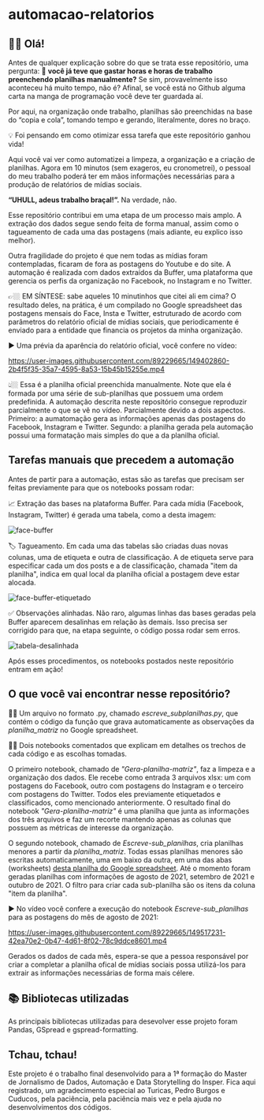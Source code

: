# automacao-relatorios

## 🖐🏼 Olá! 

Antes de qualquer explicação sobre do que se trata esse repositório, uma pergunta: 🤔 __você já teve que gastar horas e horas de trabalho preenchendo planilhas manualmente?__ 
Se sim, provavelmente isso aconteceu há muito tempo, não é? Afinal, se você está no Github alguma carta na manga de programação você deve ter guardada aí.

Por aqui, na organização onde trabalho, planilhas são preenchidas na base do “copia e cola”, tomando tempo e gerando, literalmente, dores no braço.

💡 Foi pensando em como otimizar essa tarefa que este repositório ganhou vida! 

Aqui você vai ver como automatizei a limpeza, a organização e a criação de planilhas. Agora em 10 minutos (sem exageros, eu cronometrei), o pessoal do meu trabalho poderá ter em mãos informações necessárias para a produção de relatórios de mídias sociais. 

__“UHULL, adeus trabalho braçal!”.__ Na verdade, não.

Esse repositório contribui em uma etapa de um processo mais amplo. A extração dos dados segue sendo feita de forma manual, assim como o tagueamento de cada uma das postagens (mais adiante, eu explico isso melhor). 

Outra fragilidade do projeto é que nem todas as mídias foram contempladas, ficaram de fora as postagens do Youtube e do site. A automação é realizada com dados extraídos da Buffer, uma plataforma que gerencia os perfis da organização no Facebook, no Instagram e no Twitter.

👉🏼 EM SÍNTESE: sabe aqueles 10 minutinhos que citei ali em cima? O resultado deles, na prática, é um compilado no Google spreadsheet das postagens mensais do Face, Insta e Twitter, estruturado de acordo com parâmetros do relatório oficial de mídias sociais, que periodicamente é enviado para a entidade que financia os projetos da minha organização.

▶️ Uma prévia da aparência do relatório oficial, você confere no vídeo:

https://user-images.githubusercontent.com/89229665/149402860-2b4f5f35-35a7-4595-8a53-15b45b15255e.mp4

👆🏼 Essa é a planilha oficial preenchida manualmente. Note que ela é formada por uma série de sub-planilhas que possuem uma ordem predefinida. A automação descrita neste repositório consegue reproduzir parcialmente o que se vê no vídeo. Parcialmente devido a dois aspectos. Primeiro: a aumatomação gera as informações apenas das postagens do Facebook, Instagram e Twitter. Segundo: a planilha gerada pela automação possui uma formatação mais simples do que a da planilha oficial.        

## Tarefas manuais que precedem a automação 

Antes de partir para a automação, estas são as tarefas que precisam ser feitas previamente para que os notebooks possam rodar:

📈 Extração das bases na plataforma Buffer. Para cada mídia (Facebook, Instagram, Twitter) é gerada uma tabela, como a desta imagem:

![face-buffer](https://user-images.githubusercontent.com/89229665/149389692-27af644d-7dc5-48c2-bff0-08e76fc64b8f.png)

🏷 Tagueamento. Em cada uma das tabelas são criadas duas novas colunas, uma de etiqueta e outra de classificação. A de etiqueta serve para especificar cada um dos posts e a de classificação, chamada "item da planilha", indica em qual local da planilha oficial a postagem deve estar alocada.

![face-buffer-etiquetado](https://user-images.githubusercontent.com/89229665/149391720-54858db8-b007-4952-8f5f-a3f29a5903bc.png)

✅ Observações alinhadas. Não raro, algumas linhas das bases geradas pela Buffer aparecem desalinhas em relação às demais. Isso precisa ser corrigido para que, na etapa seguinte, o código possa rodar sem erros. 

![tabela-desalinhada](https://user-images.githubusercontent.com/89229665/149392298-6c890164-1b0b-4c12-b97c-6da7555b12c7.png)

Após esses procedimentos, os notebooks postados neste repositório entram em ação!

## O que você vai encontrar nesse repositório?

☝🏼 Um arquivo no formato .py, chamado *escreve_subplanilhas.py*, que contém o código da função que grava automaticamente as observações da *planilha_matriz* no Google spreadsheet.

✌🏼 Dois notebooks comentados que explicam em detalhes os trechos de cada código e as escolhas tomadas. 

O primeiro notebook, chamado de *"Gera-planilha-matriz"*, faz a limpeza e a organização dos dados. Ele recebe como entrada 3 arquivos xlsx: um com postagens do Facebook, outro com postagens do Instagram e o terceiro com postagens do Twitter. Todos eles previamente etiquetados e classificados, como mencionado anteriormente. O resultado final do notebook *"Gera-planilha-matriz"* é uma planilha que junta as informações dos três arquivos e faz um recorte mantendo apenas as colunas que possuem as métricas de interesse da organização.

O segundo notebook, chamado de *Escreve-sub_planilhas*, cria planilhas menores a partir da *planilha_matriz*. Todas essas planilhas menores são escritas automaticamente, uma em baixo da outra, em uma das abas (worksheets) [desta planilha do Google spreadsheet](https://docs.google.com/spreadsheets/d/1jMikjV_8-L_9SvE4jn49ZxWAT5yTDD9p48oPvYk-AIM/edit#gid=37916203). Até o momento foram geradas planilhas com informações de agosto de 2021, setembro de 2021 e outubro de 2021. O filtro para criar cada sub-planilha são os itens da coluna "item da planilha". 

▶️ No vídeo você confere a execução do notebook *Escreve-sub_planilhas* para as postagens do mês de agosto de 2021:

https://user-images.githubusercontent.com/89229665/149517231-42ea70e2-0b47-4d61-8f02-78c9ddce8601.mp4

Gerados os dados de cada mês, espera-se que a pessoa responsável por criar a completar a planilha ofical de mídias sociais possa utilizá-los para extrair as informações necessárias de forma mais célere.

## 📚 Bibliotecas utilizadas

As principais bibliotecas utilizadas para desevolver esse projeto foram Pandas, GSpread e gspread-formatting. 

## Tchau, tchau!

Este projeto é o trabalho final desenvolvido para a 1ª formação do Master de Jornalismo de Dados, Automação e Data Storytelling do Insper. Fica aqui registrado, um agradecimento especial ao Turicas, Pedro Burgos e Cuducos, pela paciência, pela paciência mais vez e pela ajuda no desenvolvimentos dos códigos. 


